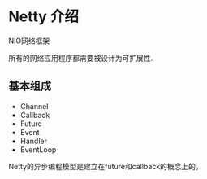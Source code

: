 # Netty 介绍

NIO网络框架
<!--more-->

所有的网络应用程序都需要被设计为可扩展性.

## 基本组成
- Channel
- Callback
- Future
- Event
- Handler
- EventLoop

Netty的异步编程模型是建立在future和callback的概念上的。